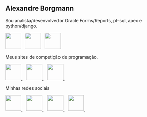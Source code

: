<h2>Alexandre Borgmann</h2>

Sou analista/desenvolvedor Oracle Forms/Reports, pl-sql, apex e python/django.

<div style="display: inline">
<img width='50' height='50' src="https://user-images.githubusercontent.com/40210587/224505614-80b55223-2ad9-4a58-96d3-4671663d50fd.png" />&nbsp;&nbsp;
<img width='50' height='50' src="https://user-images.githubusercontent.com/40210587/224505778-4886aaea-431c-466b-8131-f39d34edb93f.png" />&nbsp;&nbsp;
<img width='50' height='50' src="https://user-images.githubusercontent.com/40210587/224505834-f756477f-a2d8-4be5-a119-0a4b6083ef12.png" />&nbsp;&nbsp;
</div>

Meus sites de competição de programação.

<a href="https://leetcode.com/alexborgmann/" target="_blank">
<img width='50' height='50' src="https://github.com/alexandreborgmann/alexandreborgmann/assets/40210587/9cdf4ab4-5b63-42e0-ac5d-9523b9acc2a0">
</a>&nbsp;&nbsp;
<a href="https://codeforces.com/profile/aborgmann1969" target="_blank">
<img width='50' height='50' src="https://github.com/alexandreborgmann/alexandreborgmann/assets/40210587/44017773-97ea-47cb-82d9-9909679861e0">
</a>&nbsp;&nbsp;
<a href="https://www.codechef.com/users/aborgmann" target="_blank">
<img width='50' height='50' src="https://github.com/alexandreborgmann/alexandreborgmann/assets/40210587/83809682-64c1-4a44-a3fa-377d49660467">
</a>&nbsp;&nbsp;


Minhas redes sociais

<a href="https://www.linkedin.com/in/alexandre-borgmann-2b762621/" target="_blank">
<img width='50' height='50' src="https://cdn.jsdelivr.net/gh/devicons/devicon/icons/linkedin/linkedin-original.svg" />
</a>&nbsp;&nbsp;
<a href="https://www.instagram.com/alexandre.borgmann.tri.fpv/" target="_blank">
<img width='50' height='50' src="https://user-images.githubusercontent.com/40210587/224506540-4c9db728-4608-4093-9fed-e46b98e5ea82.png" />
</a>&nbsp;&nbsp;
<a href="https://www.facebook.com/alexandreborgmann14/" target="_blank">
<img width='50' height='50' src="https://cdn.jsdelivr.net/gh/devicons/devicon/icons/facebook/facebook-original.svg" />
</a>&nbsp;&nbsp;
<a href="https://www.youtube.com/channel/UCgeIy0rh3ScvJavgnwPOVvg" target="_blank">
<img width='50' height='50' src="https://user-images.githubusercontent.com/40210587/224506577-8ccd0982-4c2b-46a4-9ff2-c971ed81e848.png" />
</a>&nbsp;&nbsp;

